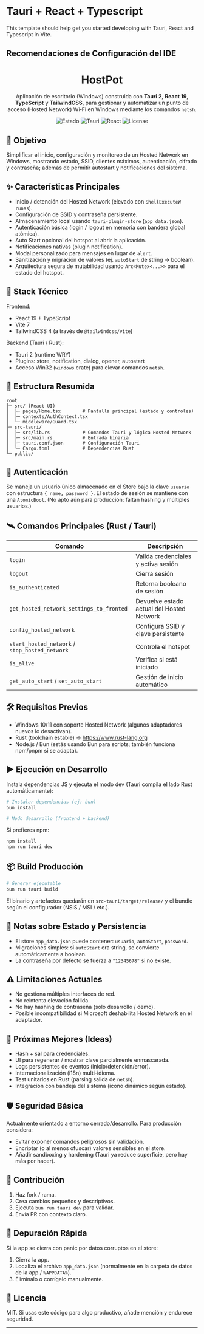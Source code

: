 # Tauri + React + Typescript

This template should help get you started developing with Tauri, React and Typescript in Vite.

## Recomendaciones de Configuración del IDE

<div align="center">

# HostPot

Aplicación de escritorio (Windows) construida con **Tauri 2**, **React 19**, **TypeScript** y **TailwindCSS**, para gestionar y automatizar un punto de acceso (Hosted Network) Wi‑Fi en Windows mediante los comandos `netsh`.

![Estado](https://img.shields.io/badge/Estado-En%20desarrollo-blue) ![Tauri](https://img.shields.io/badge/Tauri-2.x-orange) ![React](https://img.shields.io/badge/React-19-61dafb) ![License](https://img.shields.io/badge/License-MIT-green)

</div>

## 🚀 Objetivo
Simplificar el inicio, configuración y monitoreo de un Hosted Network en Windows, mostrando estado, SSID, clientes máximos, autenticación, cifrado y contraseña; además de permitir autostart y notificaciones del sistema.

## ✨ Características Principales
- Inicio / detención del Hosted Network (elevado con `ShellExecuteW runas`).
- Configuración de SSID y contraseña persistente.
- Almacenamiento local usando `tauri-plugin-store` (`app_data.json`).
- Autenticación básica (login / logout en memoria con bandera global atómica).
- Auto Start opcional del hotspot al abrir la aplicación.
- Notificaciones nativas (plugin notification).
- Modal personalizado para mensajes en lugar de `alert`.
- Sanitización y migración de valores (ej. `autoStart` de string -> boolean).
- Arquitectura segura de mutabilidad usando `Arc<Mutex<...>>` para el estado del hotspot.

## 🧱 Stack Técnico
Frontend:
- React 19 + TypeScript
- Vite 7
- TailwindCSS 4 (a través de `@tailwindcss/vite`)

Backend (Tauri / Rust):
- Tauri 2 (runtime WRY)
- Plugins: store, notification, dialog, opener, autostart
- Acceso Win32 (`windows` crate) para elevar comandos `netsh`.

## 📂 Estructura Resumida
```
root
├─ src/ (React UI)
│  ├─ pages/Home.tsx        # Pantalla principal (estado y controles)
│  ├─ contexts/AuthContext.tsx
│  └─ middleware/Guard.tsx
├─ src-tauri/
│  ├─ src/lib.rs            # Comandos Tauri y lógica Hosted Network
│  ├─ src/main.rs           # Entrada binaria
│  ├─ tauri.conf.json       # Configuración Tauri
│  └─ Cargo.toml            # Dependencias Rust
└─ public/
```

## 🔐 Autenticación
Se maneja un usuario único almacenado en el Store bajo la clave `usuario` con estructura `{ name, password }`. El estado de sesión se mantiene con una `AtomicBool`. (No apto aún para producción: faltan hashing y múltiples usuarios.)

## 🛰️ Comandos Principales (Rust / Tauri)
| Comando | Descripción |
|---------|-------------|
| `login` | Valida credenciales y activa sesión |
| `logout` | Cierra sesión |
| `is_authenticated` | Retorna booleano de sesión |
| `get_hosted_network_settings_to_fronted` | Devuelve estado actual del Hosted Network |
| `config_hosted_network` | Configura SSID y clave persistente |
| `start_hosted_network` / `stop_hosted_network` | Controla el hotspot |
| `is_alive` | Verifica si está iniciado |
| `get_auto_start` / `set_auto_start` | Gestión de inicio automático |

## 🛠️ Requisitos Previos
- Windows 10/11 con soporte Hosted Network (algunos adaptadores nuevos lo desactivan).
- Rust (toolchain estable) -> https://www.rust-lang.org
- Node.js / Bun (estás usando Bun para scripts; también funciona npm/pnpm si se adapta).

## ▶️ Ejecución en Desarrollo
Instala dependencias JS y ejecuta el modo dev (Tauri compila el lado Rust automáticamente):

```powershell
# Instalar dependencias (ej: bun)
bun install

# Modo desarrollo (frontend + backend)

```

Si prefieres npm:
```powershell
npm install
npm run tauri dev
```

## 📦 Build Producción
```powershell
# Generar ejecutable
bun run tauri build
```
El binario y artefactos quedarán en `src-tauri/target/release/` y el bundle según el configurador (NSIS / MSI / etc.).

## 🧪 Notas sobre Estado y Persistencia
- El store `app_data.json` puede contener: `usuario`, `autoStart`, `password`.
- Migraciones simples: si `autoStart` era string, se convierte automáticamente a boolean.
- La contraseña por defecto se fuerza a `"12345678"` si no existe.

## ⚠️ Limitaciones Actuales
- No gestiona múltiples interfaces de red.
- No reintenta elevación fallida.
- No hay hashing de contraseña (solo desarrollo / demo).
- Posible incompatibilidad si Microsoft deshabilita Hosted Network en el adaptador.

## 🧩 Próximas Mejores (Ideas)
- Hash + sal para credenciales.
- UI para regenerar / mostrar clave parcialmente enmascarada.
- Logs persistentes de eventos (inicio/detención/error).
- Internacionalización (i18n) multi-idioma.
- Test unitarios en Rust (parsing salida de `netsh`).
- Integración con bandeja del sistema (icono dinámico según estado).

## 🛡️ Seguridad Básica
Actualmente orientado a entorno cerrado/desarrollo. Para producción considera:
- Evitar exponer comandos peligrosos sin validación.
- Encriptar (o al menos ofuscar) valores sensibles en el store.
- Añadir sandboxing y hardening (Tauri ya reduce superficie, pero hay más por hacer).

## 🤝 Contribución
1. Haz fork / rama.
2. Crea cambios pequeños y descriptivos.
3. Ejecuta `bun run tauri dev` para validar.
4. Envía PR con contexto claro.

## 🐞 Depuración Rápida
Si la app se cierra con panic por datos corruptos en el store:
1. Cierra la app.
2. Localiza el archivo `app_data.json` (normalmente en la carpeta de datos de la app / `%APPDATA%`).
3. Elimínalo o corrígelo manualmente.

## 📜 Licencia
MIT. Si usas este código para algo productivo, añade mención y endurece seguridad.

---

